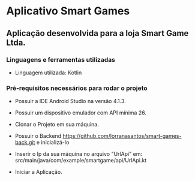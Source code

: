 # Aplicativo Smart Games

## Aplicação desenvolvida para a loja Smart Game Ltda.

### Linguagens e ferramentas utilizadas

* Linguagem utilizada: Kotlin

### Pré-requisitos necessários para rodar o projeto

- Possuir a IDE Android Studio na versão 4.1.3.

- Possuir um dispositivo emulador com API mínima 26.

- Clonar o Projeto em sua máquina.

- Possuir o Backend https://github.com/lorranasantos/smart-games-back.git e inicializá-lo

- Inserir o Ip da sua máquina no arquivo "UrlApi" em: src/main/java/com/example/smartgame/api/UrlApi.kt

- Iniciar a Aplicação.


